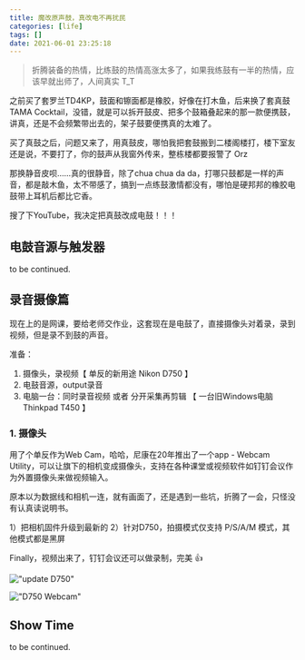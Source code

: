 ```yaml
---
title: 魔改原声鼓，真改电不再扰民
categories: [life]
tags: []
date: 2021-06-01 23:25:18
---
```


> 折腾装备的热情，比练鼓的热情高涨太多了，如果我练鼓有一半的热情，应该早就出师了，人间真实 T_T

之前买了套罗兰TD4KP，鼓面和镲面都是橡胶，好像在打木鱼，后来换了套真鼓TAMA Cocktail，没错，就是可以拆开鼓皮、把多个鼓箱叠起来的那一款便携鼓，讲真，还是不会频繁带出去的，架子鼓要便携真的太难了。

买了真鼓之后，问题又来了，用真鼓皮，哪怕我把套鼓搬到二楼阁楼打，楼下室友还是说，不要打了，你的鼓声从我窗外传来，整栋楼都要报警了 Orz

那换静音皮呗……真的很静音，除了chua chua da da，打哪只鼓都是一样的声音，都是敲木鱼，太不带感了，搞到一点练鼓激情都没有，哪怕是硬邦邦的橡胶电鼓带上耳机后都比它香。

搜了下YouTube，我决定把真鼓改成电鼓！！！

## 电鼓音源与触发器

to be continued.

## 录音摄像篇

现在上的是网课，要给老师交作业，这套现在是电鼓了，直接摄像头对着录，录到视频，但是录不到鼓的声音。

准备：

1. 摄像头，录视频【 单反的新用途 Nikon D750 】
2. 电鼓音源，output录音
3. 电脑一台：同时录音视频 或者 分开采集再剪辑 【 一台旧Windows电脑 Thinkpad T450 】

### 1. 摄像头

用了个单反作为Web Cam，哈哈，尼康在20年推出了一个app - Webcam Utility，可以让旗下的相机变成摄像头，支持在各种课堂或视频软件如钉钉会议作为外置摄像头来做视频输入。

原本以为数据线和相机一连，就有画面了，还是遇到一些坑，折腾了一会，只怪没有认真读说明书。

1）把相机固件升级到最新的
2）针对D750，拍摄模式仅支持 P/S/A/M 模式，其他模式都是黑屏

Finally，视频出来了，钉钉会议还可以做录制，完美 👍

!["update D750"](https://wyy-static.oss-cn-guangzhou.aliyuncs.com/xx/drumkit/update.jpg)

!["D750 Webcam"](https://wyy-static.oss-cn-guangzhou.aliyuncs.com/xx/drumkit/webcam.jpg)

## Show Time

to be continued.